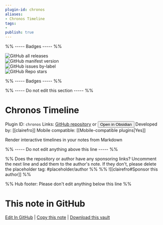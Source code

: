 ```yaml
---
plugin-id: chronos
aliases:
- Chronos Timeline
tags: 
- 
publish: true
---
```


%% ----- Badges ----- %%

![GitHub all releases](https://img.shields.io/github/downloads/clairefro/obsidian-plugin-chronos/total?color=573E7A&logo=github&style=for-the-badge)   
![GitHub manifest version](https://img.shields.io/github/manifest-json/v/clairefro/obsidian-plugin-chronos?color=573E7A&logo=github&style=for-the-badge)   
![GitHub issues by-label](https://img.shields.io/github/issues/clairefro/obsidian-plugin-chronos/help%20wanted?color=573E7A&logo=github&style=for-the-badge)   
![GitHub Repo stars](https://img.shields.io/github/stars/clairefro/obsidian-plugin-chronos?color=573E7A&logo=github&style=for-the-badge)

%% ----- Badges ----- %%

%% ----- Do not edit this section ----- %%

# Chronos Timeline

Plugin ID: `chronos`
Links: [GitHub repository](https://github.com/clairefro/obsidian-plugin-chronos) or [<button id=HH>Open in Obsidian</button>](obsidian://show-plugin?id=chronos)
Developed by: [[clairefro]]
Mobile compatible: [[Mobile-compatible plugins|Yes]]

Render interactive timelines in your notes from Markdown

%% ----- Do not edit anything above this line ----- %% 

%% Does the repository or author have any sponsoring links? Uncomment the next line and add them to the author's note. If they don't, please delete the placeholder tag: #placeholder/author %%
%% ![[clairefro#Sponsor this author]] %%

%% Hub footer: Please don't edit anything below this line %%

# This note in GitHub

<span class="git-footer">[Edit In GitHub](https://github.dev/obsidian-community/obsidian-hub/blob/main/02%20-%20Community%20Expansions/02.05%20All%20Community%20Expansions/Plugins/chronos.md "git-hub-edit-note") | [Copy this note](https://raw.githubusercontent.com/obsidian-community/obsidian-hub/main/02%20-%20Community%20Expansions/02.05%20All%20Community%20Expansions/Plugins/chronos.md "git-hub-copy-note") | [Download this vault](https://github.com/obsidian-community/obsidian-hub/archive/refs/heads/main.zip "git-hub-download-vault") </span>
